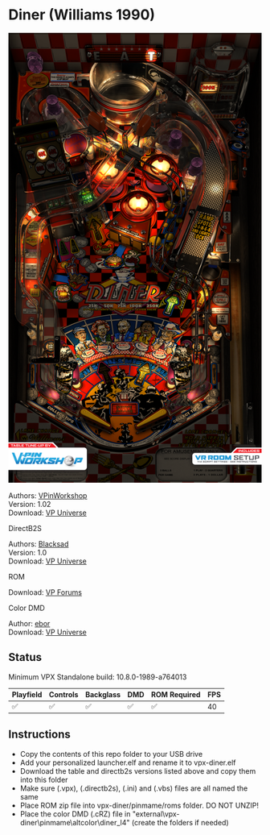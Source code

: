 # Diner (Williams 1990)

![Table Preview](../../images/vpx-diner.png)

Authors: [VPinWorkshop](https://vpuniverse.com/profile/40692-vpinworkshop/)  
Version: 1.02  
Download: [VP Universe](https://vpuniverse.com/files/file/10699-diner-williams-1990-vpw-mod/)

DirectB2S

Authors: [Blacksad](https://vpuniverse.com/profile/9127-blacksad/)  
Version: 1.0  
Download: [VP Universe](https://vpuniverse.com/files/file/4892-diner-williams-1990-2-3-screens-db2s/)

ROM

Download: [VP Forums](https://www.vpforums.org/index.php?app=downloads&showfile=948)

Color DMD

Author: [ebor](https://vpuniverse.com/profile/29168-ebor/)  
Download: [VP Universe](https://vpuniverse.com/files/file/15442-diner-williams-1990-dmd-64-colors-serum-format/)

## Status

Minimum VPX Standalone build: 10.8.0-1989-a764013

| Playfield | Controls | Backglass | DMD | ROM Required | FPS | 
|-----------|----------|-----------|-----|--------------|-----|
| :white_check_mark: | :white_check_mark: | :white_check_mark: | :white_check_mark: | :white_check_mark: | 40 |

## Instructions

- Copy the contents of this repo folder to your USB drive
- Add your personalized launcher.elf and rename it to vpx-diner.elf
- Download the table and directb2s versions listed above and copy them into this folder
- Make sure (.vpx), (.directb2s), (.ini) and (.vbs) files are all named the same
- Place ROM zip file into vpx-diner/pinmame/roms folder. DO NOT UNZIP!
- Place the color DMD (.cRZ) file in "external\vpx-diner\pinmame\altcolor\diner_l4" (create the folders if needed)

